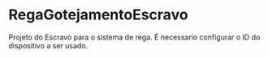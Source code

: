 ﻿# RegaGotejamentoEscravo
Projeto do Escravo para o sistema de rega. É necessario configurar o ID do dispositivo a ser usado.
